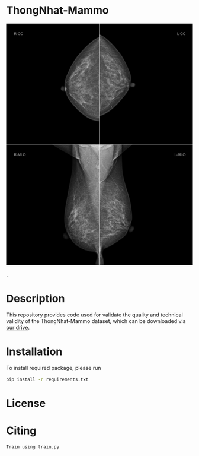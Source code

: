 # ThongNhat-Mammo
[<p align="center"><img src="source/ex_mammo.png" width="600"></p>](https://drive.google.com/drive/folders/1_Rr8Fe9dAKJ9iZMT2jT_8YMpp4LO-D7I?usp=sharing).
# Description
This repository provides code used for validate the quality and technical validity of the ThongNhat-Mammo dataset, which can be downloaded via [our drive](https://drive.google.com/drive/folders/1_Rr8Fe9dAKJ9iZMT2jT_8YMpp4LO-D7I?usp=sharing).

# Installation
To install required package, please run
```bash
pip install -r requirements.txt
```

# License

# Citing
```
Train using train.py

